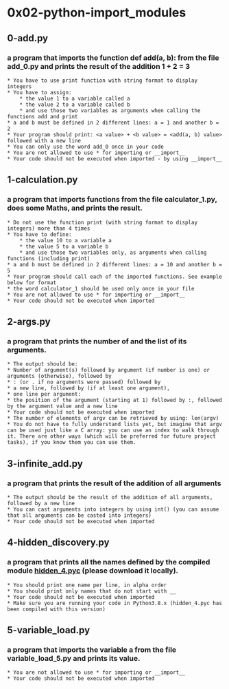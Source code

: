 # 0x02-python-import_modules
## 0-add.py
### a program that imports the function def add(a, b): from the file add_0.py and prints the result of the addition 1 + 2 = 3
    * You have to use print function with string format to display integers
    * You have to assign:
        * the value 1 to a variable called a
        * the value 2 to a variable called b
        * and use those two variables as arguments when calling the functions add and print
    * a and b must be defined in 2 different lines: a = 1 and another b = 2
    * Your program should print: <a value> + <b value> = <add(a, b) value> followed with a new line
    * You can only use the word add_0 once in your code
    * You are not allowed to use * for importing or __import__
    * Your code should not be executed when imported - by using __import__

## 1-calculation.py
### a program that imports functions from the file calculator_1.py, does some Maths, and prints the result.
    * Do not use the function print (with string format to display integers) more than 4 times
    * You have to define:
        * the value 10 to a variable a
        * the value 5 to a variable b
        * and use those two variables only, as arguments when calling functions (including print)
    * a and b must be defined in 2 different lines: a = 10 and another b = 5
    * Your program should call each of the imported functions. See example below for format
    * the word calculator_1 should be used only once in your file
    * You are not allowed to use * for importing or __import__
    * Your code should not be executed when imported

## 2-args.py
### a program that prints the number of and the list of its arguments.
    * The output should be:
    * Number of argument(s) followed by argument (if number is one) or arguments (otherwise), followed by
    * : (or . if no arguments were passed) followed by
    * a new line, followed by (if at least one argument),
    * one line per argument:
    * the position of the argument (starting at 1) followed by :, followed by the argument value and a new line
    * Your code should not be executed when imported
    * The number of elements of argv can be retrieved by using: len(argv)
    * You do not have to fully understand lists yet, but imagine that argv can be used just like a C array: you can use an index to walk through it. There are other ways (which will be preferred for future project tasks), if you know them you can use them.

## 3-infinite_add.py
### a program that prints the result of the addition of all arguments
    * The output should be the result of the addition of all arguments, followed by a new line
    * You can cast arguments into integers by using int() (you can assume that all arguments can be casted into integers)
    * Your code should not be executed when imported

## 4-hidden_discovery.py
### a program that prints all the names defined by the compiled module [hidden_4.pyc](https://github.com/holbertonschool/0x02.py/raw/master/hidden_4.pyc) (please download it locally).
    * You should print one name per line, in alpha order
    * You should print only names that do not start with __
    * Your code should not be executed when imported
    * Make sure you are running your code in Python3.8.x (hidden_4.pyc has been compiled with this version)

## 5-variable_load.py
### a program that imports the variable a from the file variable_load_5.py and prints its value.
    * You are not allowed to use * for importing or __import__
    * Your code should not be executed when imported
